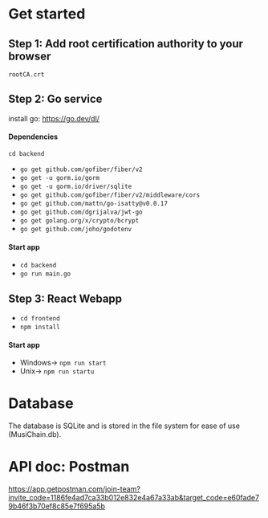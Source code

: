 # Get started
## Step 1: Add root certification authority to your browser
`rootCA.crt`

## Step 2: Go service 
install go: https://go.dev/dl/
#### Dependencies 
`cd backend`
- `go get github.com/gofiber/fiber/v2`
- `go get -u gorm.io/gorm`
- `go get -u gorm.io/driver/sqlite`
- `go get github.com/gofiber/fiber/v2/middleware/cors`
- `go get github.com/mattn/go-isatty@v0.0.17` 
- `go get github.com/dgrijalva/jwt-go`
- `go get golang.org/x/crypto/bcrypt` 
- `go get github.com/joho/godotenv`

#### Start app 
- `cd backend`
- `go run main.go`

## Step 3: React Webapp
- `cd frontend`
- `npm install`
#### Start app 

- Windows-> `npm run start`
- Unix-> `npm run startu`

# Database
The database is SQLite and is stored in the file system for ease of use (MusiChain.db). 

# API doc: Postman
https://app.getpostman.com/join-team?invite_code=1186fe4ad7ca33b012e832e4a67a33ab&target_code=e60fade79b46f3b70ef8c85e7f695a5b 



